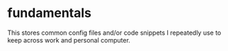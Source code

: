 # fundamentals
This stores common config files and/or code snippets I repeatedly use to keep across work and personal computer.
